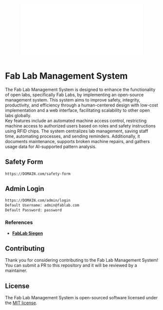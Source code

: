 <p align="center"><img src="fablab_logo.png" width="400" alt="Laravel Logo"></p>


# Fab Lab Management System

The Fab Lab Management System is designed to enhance the functionality of open labs, specifically Fab Labs, by implementing an open-source management system. This system aims to improve safety, integrity, productivity, and efficiency through a human-centered design with low-cost implementation and a web interface, facilitating scalability to other open labs globally.<br />
Key features include an automated machine access control, restricting machine access to authorized users based on roles and safety instructions using RFID chips. The system centralizes lab management, saving staff time, automating processes, and sending reminders. Additionally, it documents maintenance, supports broken machine repairs, and gathers usage data for AI-supported pattern analysis.

## Safety Form

```
https://DOMAIN.com/safety-form
```

## Admin Login

```
https://DOMAIN.com/admin/login
Default Username: admin@fablab.com
Default Password: password
```

### References

- **[FabLab Siegen](https://fablab-siegen.de/)**


## Contributing

Thank you for considering contributing to the Fab Lab Management System! You can submit a PR to this repository and it will be reviewed by a maintainer.

## License

The Fab Lab Management System is open-sourced software licensed under the [MIT license](https://opensource.org/licenses/MIT).
